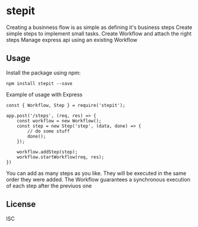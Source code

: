 # stepit

Creating a businness flow is as simple as defining it's business steps
Create simple steps to implement small tasks.
Create Workflow and attach the right steps
Manage express api using an existing Workflow


## Usage

Install the package using npm:

    npm install stepit --save

Example of usage with Express

	const { Workflow, Step } = require('stepit');

	app.post('/steps', (req, res) => {
	    const workflow = new Workflow();
	    const step = new Step('step', (data, done) => {
			// do some stuff
	        done();
	    });

	    workflow.addStep(step);
	    workflow.startWorkflow(req, res);
	})

You can add as many steps as you like.
They will be executed in the same order they were added.
The Workflow guarantees a synchronous execution of each step after the previuos one

## License

ISC